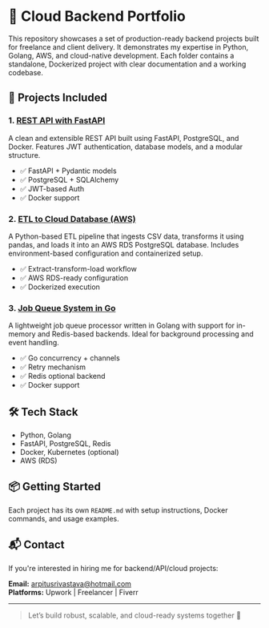 # 🧰 Cloud Backend Portfolio

This repository showcases a set of production-ready backend projects built for freelance and client delivery. It demonstrates my expertise in Python, Golang, AWS, and cloud-native development. Each folder contains a standalone, Dockerized project with clear documentation and a working codebase.

## 🔗 Projects Included

### 1. [REST API with FastAPI](./rest-api-fastapi/README.md)
A clean and extensible REST API built using FastAPI, PostgreSQL, and Docker. Features JWT authentication, database models, and a modular structure.

- ✅ FastAPI + Pydantic models
- ✅ PostgreSQL + SQLAlchemy
- ✅ JWT-based Auth
- ✅ Docker support

### 2. [ETL to Cloud Database (AWS)](./etl-to-aws-postgres/README.md)
A Python-based ETL pipeline that ingests CSV data, transforms it using pandas, and loads it into an AWS RDS PostgreSQL database. Includes environment-based configuration and containerized setup.

- ✅ Extract-transform-load workflow
- ✅ AWS RDS-ready configuration
- ✅ Dockerized execution

### 3. [Job Queue System in Go](./go-job-queue-worker/README.md)
A lightweight job queue processor written in Golang with support for in-memory and Redis-based backends. Ideal for background processing and event handling.

- ✅ Go concurrency + channels
- ✅ Retry mechanism
- ✅ Redis optional backend
- ✅ Docker support

## 🛠 Tech Stack
- Python, Golang
- FastAPI, PostgreSQL, Redis
- Docker, Kubernetes (optional)
- AWS (RDS)

## 📦 Getting Started
Each project has its own `README.md` with setup instructions, Docker commands, and usage examples.

## 📬 Contact
If you're interested in hiring me for backend/API/cloud projects:

**Email:** arpitusrivastava@hotmail.com  
**Platforms:** Upwork | Freelancer | Fiverr

---

> Let’s build robust, scalable, and cloud-ready systems together 🚀
